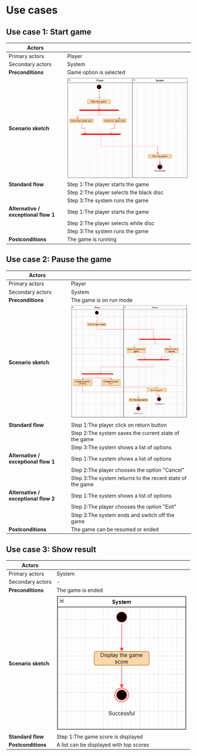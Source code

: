 # Use cases

## Use case 1: Start game

| **Actors**                       |        |
| -------------------------------- | ------ |
| Primary actors                   |Player      |
| Secondary actors                 |System    |
| **Preconditions**                |Game option is selected     |
| **Scenario sketch**              |![flow chart: load](/Use%20Cases/imgs/start.PNG)     |
| **Standard flow**                    |Step 1:The player starts the game  |
|                                  |Step 2:The player selects the black disc |
|                                  |Step 3:The system runs the game|
| **Alternative / exceptional flow 1** |Step 1:The player starts the game |
|                                  |Step 2:The player selects white disc  |
|                                  |Step 3:The system runs the game|
| **Postconditions**               |The game is running      |


## Use case 2: Pause the game 

| **Actors**                       |        |
| -------------------------------- | ------ |
| Primary actors                   |Player      |
| Secondary actors                 |System |
| **Preconditions**                |The game is on run mode     |
| **Scenario sketch**              | ![flow chart: load](/Use%20Cases/imgs/pause.PNG)        |
| **Standard flow**                    |Step 1:The player click on return button |
|                                  |Step 2:The system saves the current state of the game|
|                                  |Step 3:The system shows a list of options|
| **Alternative / exceptional flow 1** |Step 1:The system shows a list of options|
|                                  |Step 2:The player chooses the option "Cancel"|
|                                  |Step 3:The system returns to the recent state of the game|
| **Alternative / exceptional flow 2** |Step 1:The system shows a list of options|
|                                  |Step 2:The player chooses the option "Exit"  |
|                                  |Step 3:The system ends and switch off the game|
| **Postconditions**               |The game can be resumed or ended|




## Use case 3:  Show result 

| **Actors**                       |        |
| -------------------------------- | ------ |
| Primary actors                   |System     |
| Secondary actors                 |    -    |
| **Preconditions**                |The game is ended   |
| **Scenario sketch**              |![flow chart: load](/Use%20Cases/imgs/score.PNG) |
|  **Standard flow**                   |Step 1:The game score is displayed   |
| **Postconditions**               |A list can be displayed with top scores     |







